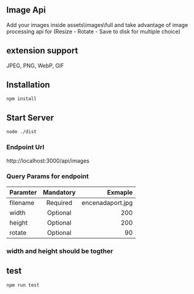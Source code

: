 ## Image Api

Add your images inside assets\images\full and take advantage of image processing api for (Resize - Rotate - Save to disk for multiple choice)

## extension support 
JPEG, PNG, WebP, GIF

## Installation

```shell
npm install
```
## Start Server

```shell
node ./dist
```

### Endpoint Url

 http://localhost:3000/api/images


### Query Params for endpoint

| Paramter      | Mandatory | Exmaple           |
| ------------- |:---------:| -----------------:|
| filename      | Required  | encenadaport.jpg  |
| width         | Optional  | 200               |
| height        | Optional  | 200               |
| rotate        | Optional  | 90                |

### width and height should be togther

## test

```shell
npm run test
```
